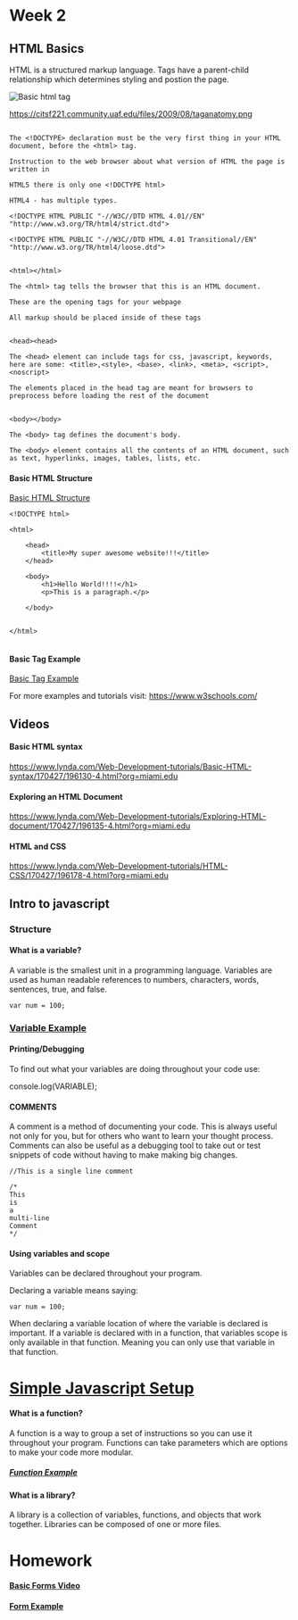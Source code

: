 # Week 2

## HTML Basics

HTML is a structured markup language. Tags have a parent-child relationship which determines styling and postion the page.

![Basic html tag](https://citsf221.community.uaf.edu/files/2009/08/taganatomy.png)

https://citsf221.community.uaf.edu/files/2009/08/taganatomy.png

``` <!DOCTYPE HTML>

The <!DOCTYPE> declaration must be the very first thing in your HTML document, before the <html> tag.

Instruction to the web browser about what version of HTML the page is written in

HTML5 there is only one <!DOCTYPE html>

HTML4 - has multiple types.

<!DOCTYPE HTML PUBLIC "-//W3C//DTD HTML 4.01//EN" "http://www.w3.org/TR/html4/strict.dtd">

<!DOCTYPE HTML PUBLIC "-//W3C//DTD HTML 4.01 Transitional//EN" "http://www.w3.org/TR/html4/loose.dtd">


<html></html>

The <html> tag tells the browser that this is an HTML document.

These are the opening tags for your webpage

All markup should be placed inside of these tags


<head><head>

The <head> element can include tags for css, javascript, keywords, here are some: <title>,<style>, <base>, <link>, <meta>, <script>, <noscript> 

The elements placed in the head tag are meant for browsers to preprocess before loading the rest of the document


<body></body>

The <body> tag defines the document's body.

The <body> element contains all the contents of an HTML document, such as text, hyperlinks, images, tables, lists, etc.

```

#### Basic HTML Structure

[Basic HTML Structure](https://github.com/zevenrodriguez/CIM540-640/blob/master/week2/examples/gettingStartedHTML.html)

```
<!DOCTYPE html>

<html>

    <head>
        <title>My super awesome website!!!</title>
    </head>

    <body>
        <h1>Hello World!!!!</h1>
        <p>This is a paragraph.</p>

    </body>


</html>


```

#### Basic Tag Example

[Basic Tag Example](https://github.com/zevenrodriguez/CIM540-640/blob/master/week2/examples/basicTags.html)

For more examples and tutorials visit: https://www.w3schools.com/

## Videos

#### Basic HTML syntax

https://www.lynda.com/Web-Development-tutorials/Basic-HTML-syntax/170427/196130-4.html?org=miami.edu

#### Exploring an HTML Document

https://www.lynda.com/Web-Development-tutorials/Exploring-HTML-document/170427/196135-4.html?org=miami.edu

#### HTML and CSS

https://www.lynda.com/Web-Development-tutorials/HTML-CSS/170427/196178-4.html?org=miami.edu

## Intro to javascript

### Structure

#### What is a variable?

A variable is the smallest unit in a programming language. Variables are used as human readable references to numbers, characters, words, sentences, true, and false. 

``` var num = 100; ```

### [Variable Example](https://github.com/zevenrodriguez/CIM540-640/blob/master/week2/examples/variables.html)


#### Printing/Debugging

To find out what your variables are doing throughout your code use:

console.log(VARIABLE);

#### COMMENTS

A comment is a method of documenting your code. This is always useful not only for you, but for others who want to learn your thought process. Comments can also be useful as a debugging tool to take out or test snippets of code without having to make making big changes.

```
//This is a single line comment

/*
This 
is
a
multi-line
Comment
*/
```


#### Using variables and scope

Variables can be declared throughout your program.

Declaring a variable means saying:

```var num = 100; ```

When declaring a variable location of where the variable is declared is important. If a variable is declared with in a function, that variables scope is only available in that function. Meaning you can only use that variable in that function.


# [Simple Javascript Setup](https://github.com/zevenrodriguez/CIM540-640/blob/master/week2/examples/simpleSetup.html)


#### What is a function?

A function is a way to group a set of instructions so you can use it throughout your program. Functions can take parameters which are options to make your code more modular.

##### [Function Example](https://github.com/zevenrodriguez/CIM540-640/blob/master/week2/examples/functions.html)


#### What is a library?

A library is a collection of variables, functions, and objects that work together. Libraries can be composed of one or more files.



# Homework

#### [Basic Forms Video](https://vimeo.com/231612984)

#### [Form Example](https://github.com/zevenrodriguez/CIM540-640/blob/master/week3/examples/forms.html)


